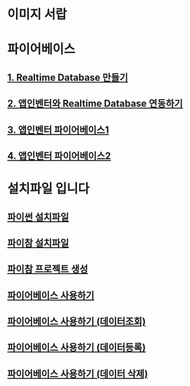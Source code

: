 # 이미지 서랍
# 파이어베이스<br>
## [1. Realtime Database 만들기](https://www.youtube.com/watch?v=WMlS_489hiE)<br>
## [2. 앱인벤터와 Realtime Database 연동하기](https://www.youtube.com/watch?v=VJ6hssw0Wgo&t=583s)<br>
## [3. 앱인벤터 파이어베이스1](https://www.youtube.com/watch?v=6ilUCFquEeI&t=3s)<br>
## [4. 앱인벤터 파이어베이스2](https://www.youtube.com/watch?v=UpTXMoyJL3A) <br>

# 설치파일 입니다<br>
## [파이썬 설치파일](https://drive.google.com/file/d/1PABXsZEF385c1DAmCMXBJlmFd6QeDOkm/view?usp=sharing) <br>
## [파이참 설치파일](https://drive.google.com/file/d/12A2nKEi1Jfg9LYO9LiA__CCD6cG1JPKk/view?usp=sharing) <br>

## [파이참 프로젝트 생성](https://www.youtube.com/watch?v=xgMY2RriGLM) <br>
## [파이어베이스 사용하기](https://youtu.be/i4RNBbPOwqc?si=DeBGCGMSX2Ed8z1j)<br>
## [파이어베이스 사용하기 (데이터조회)](https://youtu.be/2nkk-Bnj13A?si=kdMlTpisI2o5C2U4)<br>
## [파이어베이스 사용하기 (데이터등록)](https://youtu.be/e9g9DNjd3Yk?si=1vf-NAzM4jPRoLU-)<br>
## [파이어베이스 사용하기 (데이터 삭제)](https://youtu.be/Tpm23Nd0DSU?si=UWTOvLP9W5P45t8u)<br>
